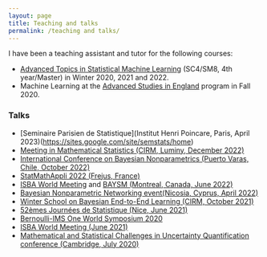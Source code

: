```yaml
---
layout: page
title: Teaching and talks
permalink: /teaching and talks/
---
```


I have been a teaching assistant and tutor for the following courses:
 
 - [Advanced Topics in Statistical Machine Learning](https://www.stats.ox.ac.uk/student-resources/msc-in-statistical-science/) (SC4/SM8, 4th year/Master) in Winter 2020, 2021 and 2022.
 - Machine Learning at the [Advanced Studies in England](https://www.studyabroadbath.org/) program in Fall 2020.

### Talks
- [Seminaire Parisien de Statistique](Institut Henri Poincare, Paris, April 2023)(https://sites.google.com/site/semstats/home)
- [Meeting in Mathematical Statistics (CIRM, Luminy, December 2022)](https://conferences.cirm-math.fr/2908.html)
- [International Conference on Bayesian Nonparametrics (Puerto Varas, Chile, October
2022)](https://midas.mat.uc.cl/bnp13/)
- [StatMathAppli 2022 (Frejus, France)](https://statmathappli.mathnum.inrae.fr/fr/accueil)
- [ISBA World Meeting](https://isbawebmaster.github.io/ISBA2022/) and [BAYSM (Montreal, Canada, June 2022)](https://events.stat.uconn.edu/BAYSM2022/) 
- [Bayesian Nonparametric Networking event(Nicosia, Cyprus, April 2022)](https://cyprusconferences.org/bnp2022/)
- [Winter School on Bayesian End-to-End Learning (CIRM, October 2021)](https://bayesatcirm.github.io/)
- [52èmes Journées de Statistique (Nice, June 2021)](https://jds2021.sciencesconf.org/)
- [Bernoulli-IMS One World Symposium 2020](https://www.worldsymposium2020.org/)
- [ISBA World Meeting (June 2021)](https://bayesian.org/isba2020-home/)
- [Mathematical and Statistical Challenges in Uncertainty Quantification conference (Cambridge, July 2020)](http://www.statslab.cam.ac.uk/~nickl/Site/ercconf19.html)

<!-- ### Posters

- [Network Science (NetSci) 2020 conference (Roma, September 2020)](https://netsci2020.netscisociety.net/)
- [Mathematical Methods of Modern Statistics conference (CIRM, June 2020)](https://conferences.cirm-math.fr/2146.html)


 -->
